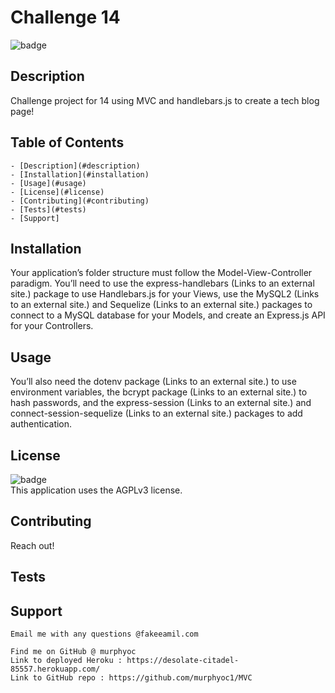 
   # Challenge 14
   
   ![badge](https://img.shields.io/badge/license-AGPLv3-brightgreen)<br />
   
   ## Description 
   Challenge project for 14 using MVC and handlebars.js to create a tech blog page!

   ## Table of Contents
    - [Description](#description)
    - [Installation](#installation)
    - [Usage](#usage)
    - [License](#license)
    - [Contributing](#contributing)
    - [Tests](#tests)
    - [Support]
  
   ## Installation 
   Your application’s folder structure must follow the Model-View-Controller paradigm. You’ll need to use the express-handlebars (Links to an external site.) package to use Handlebars.js for your Views, use the MySQL2 (Links to an external site.) and Sequelize (Links to an external site.) packages to connect to a MySQL database for your Models, and create an Express.js API for your Controllers.

   ## Usage
   You’ll also need the dotenv package (Links to an external site.) to use environment variables, the bcrypt package (Links to an external site.) to hash passwords, and the express-session (Links to an external site.) and connect-session-sequelize (Links to an external site.) packages to add authentication.

   ## License
   ![badge](https://img.shields.io/badge/license-AGPLv3-brightgreen)
    <br />
    This application uses the AGPLv3 license. 
  
   ## Contributing
   Reach out!

   ## Tests
   

   ## Support
    Email me with any questions @fakeeamil.com
    
    Find me on GitHub @ murphyoc
    Link to deployed Heroku : https://desolate-citadel-85557.herokuapp.com/
    Link to GitHub repo : https://github.com/murphyoc1/MVC 